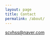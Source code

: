 ```yaml
---
layout: page
title: Contact
permalink: /about/
---
```


<!-- ### Contact me -->

[scvhss@naver.com](mailto:scvhss@naver.com)